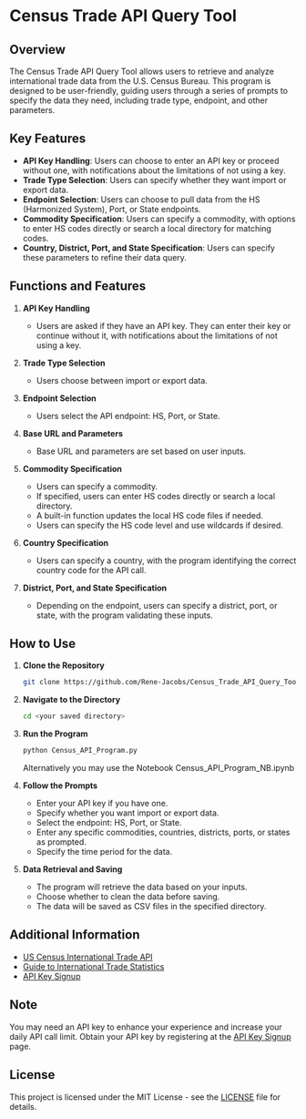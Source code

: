 # Census Trade API Query Tool

## Overview

The Census Trade API Query Tool allows users to retrieve and analyze international trade data from the U.S. Census Bureau. This program is designed to be user-friendly, guiding users through a series of prompts to specify the data they need, including trade type, endpoint, and other parameters.

## Key Features

- **API Key Handling**: Users can choose to enter an API key or proceed without one, with notifications about the limitations of not using a key.
- **Trade Type Selection**: Users can specify whether they want import or export data.
- **Endpoint Selection**: Users can choose to pull data from the HS (Harmonized System), Port, or State endpoints.
- **Commodity Specification**: Users can specify a commodity, with options to enter HS codes directly or search a local directory for matching codes.
- **Country, District, Port, and State Specification**: Users can specify these parameters to refine their data query.

## Functions and Features

1. **API Key Handling**

   - Users are asked if they have an API key. They can enter their key or continue without it, with notifications about the limitations of not using a key.
2. **Trade Type Selection**

   - Users choose between import or export data.
3. **Endpoint Selection**

   - Users select the API endpoint: HS, Port, or State.
4. **Base URL and Parameters**

   - Base URL and parameters are set based on user inputs.
5. **Commodity Specification**

   - Users can specify a commodity.
   - If specified, users can enter HS codes directly or search a local directory.
   - A built-in function updates the local HS code files if needed.
   - Users can specify the HS code level and use wildcards if desired.
6. **Country Specification**

   - Users can specify a country, with the program identifying the correct country code for the API call.
7. **District, Port, and State Specification**

   - Depending on the endpoint, users can specify a district, port, or state, with the program validating these inputs.

## How to Use

1. **Clone the Repository**

   ```bash
   git clone https://github.com/Rene-Jacobs/Census_Trade_API_Query_Tool.git
   ```
2. **Navigate to the Directory**

   ```bash
   cd <your saved directory>
   ```
3. **Run the Program**

   ```bash
   python Census_API_Program.py
   ```
   Alternatively you may use the Notebook Census_API_Program_NB.ipynb
4. **Follow the Prompts**

   - Enter your API key if you have one.
   - Specify whether you want import or export data.
   - Select the endpoint: HS, Port, or State.
   - Enter any specific commodities, countries, districts, ports, or states as prompted.
   - Specify the time period for the data.
5. **Data Retrieval and Saving**

   - The program will retrieve the data based on your inputs.
   - Choose whether to clean the data before saving.
   - The data will be saved as CSV files in the specified directory.

## Additional Information

- [US Census International Trade API](https://www.census.gov/data/developers/data-sets/international-trade.html)
- [Guide to International Trade Statistics](https://www.census.gov/foreign-trade/guide/index.html)
- [API Key Signup](https://api.census.gov/data/key_signup.html)

## Note

You may need an API key to enhance your experience and increase your daily API call limit. Obtain your API key by registering at the [API Key Signup](https://api.census.gov/data/key_signup.html) page.

## License

This project is licensed under the MIT License - see the [LICENSE](LICENSE) file for details.

